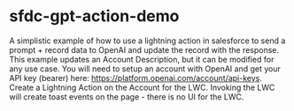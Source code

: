 # sfdc-gpt-action-demo

A simplistic example of how to use a lightning action in salesforce to send a prompt + record data to OpenAI and update the record with the response.
This example updates an Account Description, but it can be modified for any use case.
You will need to setup an account with OpenAI and get your API key (bearer) here: https://platform.openai.com/account/api-keys.
Create a Lightning Action on the Account for the LWC.
Invoking the LWC will create toast events on the page - there is no UI for the LWC.
